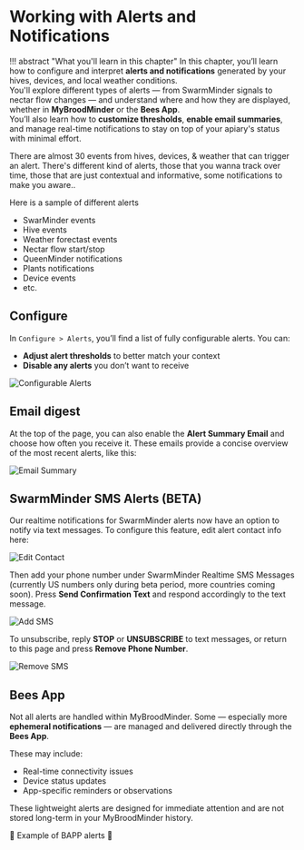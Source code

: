 
# Working with Alerts and Notifications

!!! abstract "What you'll learn in this chapter"
    In this chapter, you’ll learn how to configure and interpret **alerts and notifications** generated by your hives, devices, and local weather conditions.  
    You'll explore different types of alerts — from SwarmMinder signals to nectar flow changes — and understand where and how they are displayed, whether in **MyBroodMinder** or the **Bees App**.  
    You’ll also learn how to **customize thresholds**, **enable email summaries**, and manage real-time notifications to stay on top of your apiary's status with minimal effort.


There are almost 30 events from hives, devices, & weather that can trigger an alert. There's different kind of alerts, those that you wanna track over time, those that are just contextual and informative, some notifications to make you aware..

Here is a sample of different alerts

- SwarMinder events
- Hive events
- Weather forectast events
- Nectar flow start/stop
- QueenMinder notifications
- Plants notifications 
- Device events
- etc.


## Configure

In `Configure > Alerts`, you’ll find a list of fully configurable alerts. You can:

- **Adjust alert thresholds** to better match your context
- **Disable any alerts** you don’t want to receive

![Configurable Alerts](../assets/50_mybroodminder_v5.assets/alerts/config_alerts.png#MediumImg)


## Email digest

At the top of the page, you can also enable the **Alert Summary Email** and choose how often you receive it. These emails provide a concise overview of the most recent alerts, like this:

![Email Summary](../assets/50_mybroodminder_v5.assets/alerts/email_alerts.png)

## SwarmMinder SMS Alerts (BETA) 

Our realtime notifications for SwarmMinder alerts now have an option to notify via text messages. To configure this feature, edit alert contact info here:

![Edit Contact](../assets/50_mybroodminder_v5.assets/alerts/alert_sms_edit.png)

Then add your phone number under SwarmMinder Realtime SMS Messages (currently US numbers only during beta period, more countries coming soon). Press **Send Confirmation Text** and respond accordingly to the text message. 

![Add SMS](../assets/50_mybroodminder_v5.assets/alerts/alert_sms_add.png)

To unsubscribe, reply **STOP** or **UNSUBSCRIBE** to text messages, or return to this page and press **Remove Phone Number**. 

![Remove SMS](../assets/50_mybroodminder_v5.assets/alerts/alert_sms_remove.png)


## Bees App

Not all alerts are handled within MyBroodMinder. Some — especially more **ephemeral notifications** — are managed and delivered directly through the **Bees App**.

These may include:

- Real-time connectivity issues
- Device status updates
- App-specific reminders or observations

These lightweight alerts are designed for immediate attention and are not stored long-term in your MyBroodMinder history.


🚧 Example of BAPP alerts 🚧

